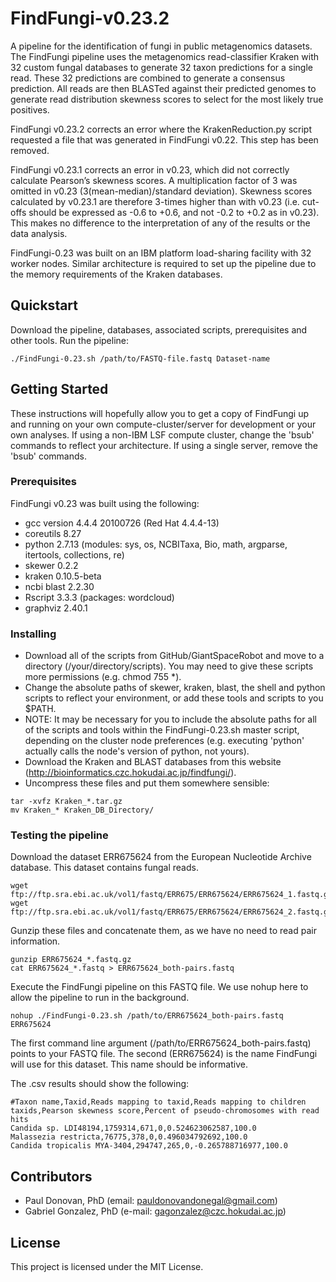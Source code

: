# FindFungi-v0.23.2

A pipeline for the identification of fungi in public metagenomics datasets.
The FindFungi pipeline uses the metagenomics read-classifier Kraken with 32 custom fungal 
databases to generate 32 taxon predictions for a single read. These 32 predictions are 
combined to generate a consensus prediction. All reads are then BLASTed against their
predicted genomes to generate read distribution skewness scores to select for the 
most likely true positives.

FindFungi v0.23.2 corrects an error where the KrakenReduction.py script requested a file 
that was generated in FindFungi v0.22. This step has been removed.

FindFungi v0.23.1 corrects an error in v0.23, which did not correctly calculate Pearson’s 
skewness scores. A multiplication factor of 3 was omitted in v0.23 
(3(mean-median)/standard deviation). Skewness scores calculated by v0.23.1 are therefore 
3-times higher than with v0.23 (i.e. cut-offs should be expressed as -0.6 to +0.6, and 
not -0.2 to +0.2 as in v0.23). This makes no difference to the interpretation of any of 
the results or the data analysis. 

FindFungi-0.23 was built on an IBM platform load-sharing facility with 32 worker nodes.
Similar architecture is required to set up the pipeline due to the memory requirements of 
the Kraken databases.

## Quickstart

Download the pipeline, databases, associated scripts, prerequisites and other tools. 
Run the pipeline:

```
./FindFungi-0.23.sh /path/to/FASTQ-file.fastq Dataset-name
```

## Getting Started

These instructions will hopefully allow you to get a copy of FindFungi up and running 
on your own compute-cluster/server for development or your own analyses. If using a 
non-IBM LSF compute cluster, change the 'bsub' commands to reflect your architecture.
If using a single server, remove the 'bsub' commands.

### Prerequisites

FindFungi v0.23 was built using the following:

* gcc version 4.4.4 20100726 (Red Hat 4.4.4-13)
* coreutils 8.27
* python 2.7.13 (modules: sys, os, NCBITaxa, Bio, math, argparse, itertools, collections, 
re)
* skewer 0.2.2
* kraken 0.10.5-beta
* ncbi blast 2.2.30
* Rscript 3.3.3 (packages: wordcloud)
* graphviz 2.40.1

### Installing

* Download all of the scripts from GitHub/GiantSpaceRobot and move to a directory 
(/your/directory/scripts). You may need to give these scripts more permissions (e.g. chmod 755 *).
* Change the absolute paths of skewer, kraken, blast, the shell and python scripts to reflect
your environment, or add these tools and scripts to you $PATH.
* NOTE: It may be necessary for you to include the absolute paths for all of the scripts
and tools within the FindFungi-0.23.sh master script, depending on the cluster node
preferences (e.g. executing 'python' actually calls the node's version of python, not yours).
* Download the Kraken and BLAST databases from this website (http://bioinformatics.czc.hokudai.ac.jp/findfungi/).
* Uncompress these files and put them somewhere sensible:

```
tar -xvfz Kraken_*.tar.gz
mv Kraken_* Kraken_DB_Directory/
```

### Testing the pipeline

Download the dataset ERR675624 from the European Nucleotide Archive database. This 
dataset contains fungal reads.

```
wget ftp://ftp.sra.ebi.ac.uk/vol1/fastq/ERR675/ERR675624/ERR675624_1.fastq.gz
wget ftp://ftp.sra.ebi.ac.uk/vol1/fastq/ERR675/ERR675624/ERR675624_2.fastq.gz
```

Gunzip these files and concatenate them, as we have no need to read pair information.

```
gunzip ERR675624_*.fastq.gz
cat ERR675624_*.fastq > ERR675624_both-pairs.fastq
```

Execute the FindFungi pipeline on this FASTQ file. We use nohup here to allow the 
pipeline to run in the background.

```
nohup ./FindFungi-0.23.sh /path/to/ERR675624_both-pairs.fastq ERR675624
```

The first command line argument (/path/to/ERR675624_both-pairs.fastq) points to your FASTQ
file. The second (ERR675624) is the name FindFungi will use for this dataset. This name 
should be informative.

The .csv results should show the following:

```
#Taxon name,Taxid,Reads mapping to taxid,Reads mapping to children taxids,Pearson skewness score,Percent of pseudo-chromosomes with read hits
Candida sp. LDI48194,1759314,671,0,0.524623062587,100.0
Malassezia restricta,76775,378,0,0.496034792692,100.0
Candida tropicalis MYA-3404,294747,265,0,-0.265788716977,100.0
```

## Contributors

* Paul Donovan, PhD (email: pauldonovandonegal@gmail.com)
* Gabriel Gonzalez, PhD (e-mail: gagonzalez@czc.hokudai.ac.jp)

## License

This project is licensed under the MIT License.
